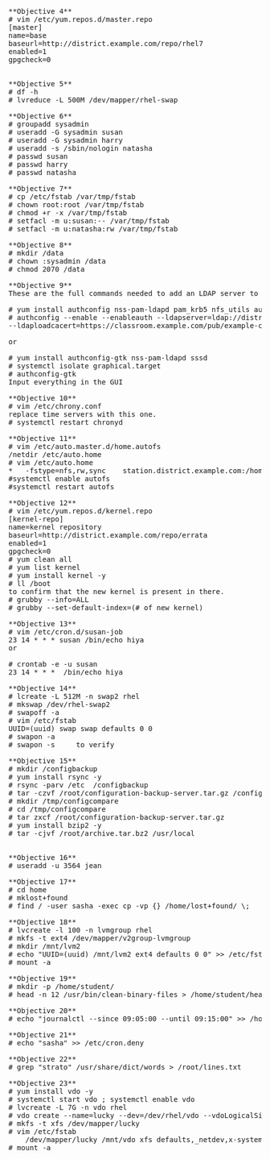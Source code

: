 <pre>

**Objective 4**
# vim /etc/yum.repos.d/master.repo
[master]
name=base
baseurl=http://district.example.com/repo/rhel7
enabled=1
gpgcheck=0
 
 
**Objective 5**
# df -h
# lvreduce -L 500M /dev/mapper/rhel-swap

**Objective 6**
# groupadd sysadmin
# useradd -G sysadmin susan
# useradd -G sysadmin harry
# useradd -s /sbin/nologin natasha
# passwd susan
# passwd harry
# passwd natasha

**Objective 7**
# cp /etc/fstab /var/tmp/fstab
# chown root:root /var/tmp/fstab
# chmod +r -x /var/tmp/fstab
# setfacl -m u:susan:-- /var/tmp/fstab
# setfacl -m u:natasha:rw /var/tmp/fstab	

**Objective 8**
# mkdir /data
# chown :sysadmin /data
# chmod 2070 /data

**Objective 9**
These are the full commands needed to add an LDAP server to the machine

# yum install authconfig nss-pam-ldapd pam_krb5 nfs_utils autofs openldap-clients sssd
# authconfig --enable --enableauth --ldapserver=ldap://district.example.com --ldapbasedn="dc=station,dc=district,dc=example,dc=com" --enableldaptls
--ldaploadcacert=https://classroom.example.com/pub/example-ca.crt --update
 
or
 
# yum install authconfig-gtk nss-pam-ldapd sssd
# systemctl isolate graphical.target
# authconfig-gtk
Input everything in the GUI

**Objective 10**
# vim /etc/chrony.conf
replace time servers with this one. 
# systemctl restart chronyd

**Objective 11**
# vim /etc/auto.master.d/home.autofs
/netdir /etc/auto.home
# vim /etc/auto.home
*   -fstype=nfs,rw,sync    station.district.example.com:/home/guests/&
#systemctl enable autofs 
#systemctl restart autofs

**Objective 12**
# vim /etc/yum.repos.d/kernel.repo
[kernel-repo]
name=kernel repository
baseurl=http://district.example.com/repo/errata
enabled=1
gpgcheck=0
# yum clean all
# yum list kernel
# yum install kernel -y
# ll /boot
to confirm that the new kernel is present in there. 
# grubby --info=ALL
# grubby --set-default-index=(# of new kernel)

**Objective 13**
# vim /etc/cron.d/susan-job
23 14 * * * susan /bin/echo hiya
or
 
# crontab -e -u susan
23 14 * * *  /bin/echo hiya

**Objective 14**
# lcreate -L 512M -n swap2 rhel
# mkswap /dev/rhel-swap2
# swapoff -a
# vim /etc/fstab
UUID=(uuid) swap swap defaults 0 0 
# swapon -a
# swapon -s     to verify

**Objective 15**
# mkdir /configbackup
# yum install rsync -y
# rsync -parv /etc  /configbackup
# tar -czvf /root/configuration-backup-server.tar.gz /configbackup
# mkdir /tmp/configcompare
# cd /tmp/configcompare
# tar zxcf /root/configuration-backup-server.tar.gz 
# yum install bzip2 -y
# tar -cjvf /root/archive.tar.bz2 /usr/local


**Objective 16**
# useradd -u 3564 jean

**Objective 17**
# cd home
# mklost+found
# find / -user sasha -exec cp -vp {} /home/lost+found/ \;

**Objective 18**
# lvcreate -l 100 -n lvmgroup rhel
# mkfs -t ext4 /dev/mapper/v2group-lvmgroup
# mkdir /mnt/lvm2
# echo "UUID=(uuid) /mnt/lvm2 ext4 defaults 0 0" >> /etc/fstab
# mount -a

**Objective 19**
# mkdir -p /home/student/
# head -n 12 /usr/bin/clean-binary-files > /home/student/headtail.txt

**Objective 20**
# echo "journalctl --since 09:05:00 --until 09:15:00" >> /home/student/systemdreview.txt

**Objective 21**
# echo "sasha" >> /etc/cron.deny

**Objective 22**
# grep "strato" /usr/share/dict/words > /root/lines.txt

**Objective 23**
# yum install vdo -y
# systemctl start vdo ; systemctl enable vdo
# lvcreate -L 7G -n vdo rhel
# vdo create --name=lucky --dev=/dev/rhel/vdo --vdoLogicalSize=15G
# mkfs -t xfs /dev/mapper/lucky
# vim /etc/fstab
	/dev/mapper/lucky /mnt/vdo xfs defaults,_netdev,x-systemd.device-timeout=0,x-systemd.requires=vdo.service 0 0
# mount -a
</pre>